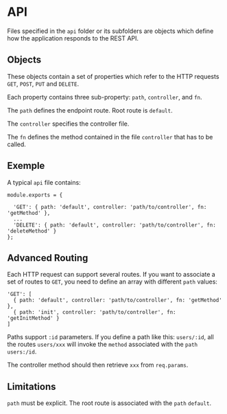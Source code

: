 # API

Files specified in the `api` folder or its subfolders are objects which define how the application responds to the REST API.


## Objects

These objects contain a set of properties which refer to the HTTP requests `GET`, `POST`, `PUT` and `DELETE`.

Each property contains three sub-property: `path`, `controller`, and `fn`.

The `path` defines the endpoint route. Root route is `default`.

The `controller` specifies the controller file.

The `fn` defines the method contained in the file `controller` that has to be called.


## Exemple

A typical `api` file contains:
```
module.exports = {

  'GET': { path: 'default', controller: 'path/to/controller', fn: 'getMethod' },
  ...
  'DELETE': { path: 'default', controller: 'path/to/controller', fn: 'deleteMethod' }
};
```

## Advanced Routing

Each HTTP request can support several routes. If you want to associate a set of routes to `GET`, you need to define an array with different `path` values:
```
'GET': [
  { path: 'default', controller: 'path/to/controller', fn: 'getMethod' },
  { path: 'init', controller: 'path/to/controller', fn: 'getInitMethod' }
]
```
Paths support `:id` parameters. If you define a path like this: `users/:id`, all the routes `users/xxx` will invoke the `method` associated with the `path` `users:/id`.

The controller method should then retrieve `xxx` from `req.params`.


## Limitations

`path` must be explicit. The root route is associated with the `path` `default`.
